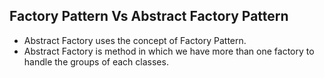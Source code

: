 ## Factory Pattern Vs Abstract Factory Pattern

- Abstract Factory uses the concept of Factory Pattern.
- Abstract Factory is method in which we have more than one factory to handle the groups of each classes.

